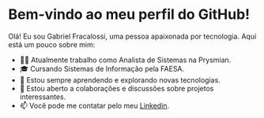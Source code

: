 # Bem-vindo ao meu perfil do GitHub!

Olá! Eu sou Gabriel Fracalossi, uma pessoa apaixonada por tecnologia. Aqui está um pouco sobre mim:

- 👨‍💻 Atualmente trabalho como Analista de Sistemas na Prysmian.
- 🎓 Cursando Sistemas de Informação pela FAESA.
- 🌱 Estou sempre aprendendo e explorando novas tecnologias.
- 💬 Estou aberto a colaborações e discussões sobre projetos interessantes.
- 📫 Você pode me contatar pelo meu [Linkedin](https://www.linkedin.com/in/gabriel-fracalossi-b43311266/).
